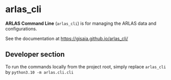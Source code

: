 # arlas_cli

__ARLAS Command Line__ (`arlas_cli`) is for managing the ARLAS data and configurations.

See the documentation at https://gisaia.github.io/arlas_cli/

## Developer section

To run the commands locally from the project root, simply replace `arlas_cli` by `python3.10 -m arlas.cli.cli`